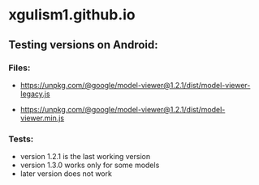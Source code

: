 # xgulism1.github.io

## Testing versions on Android:

### Files:

* https://unpkg.com/@google/model-viewer@1.2.1/dist/model-viewer-legacy.js

* https://unpkg.com/@google/model-viewer@1.2.1/dist/model-viewer.min.js

### Tests:

* version 1.2.1 is the last working version
* version 1.3.0 works only for some models
* later version does not work
